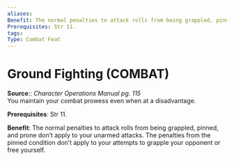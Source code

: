 ```yaml
---
aliases: 
Benefit: The normal penalties to attack rolls from being grappled, pinned, and prone don’t apply to your unarmed attacks. The penalties from the pinned condition don’t apply to your attempts to grapple your opponent or free yourself.
Prerequisites: Str 11.
tags: 
Type: Combat Feat
---
```


# Ground Fighting (COMBAT)

**Source**:: _Character Operations Manual pg. 115_  
You maintain your combat prowess even when at a disadvantage.

**Prerequisites**: Str 11.

**Benefit**: The normal penalties to attack rolls from being grappled, pinned, and prone don’t apply to your unarmed attacks. The penalties from the pinned condition don’t apply to your attempts to grapple your opponent or free yourself.
